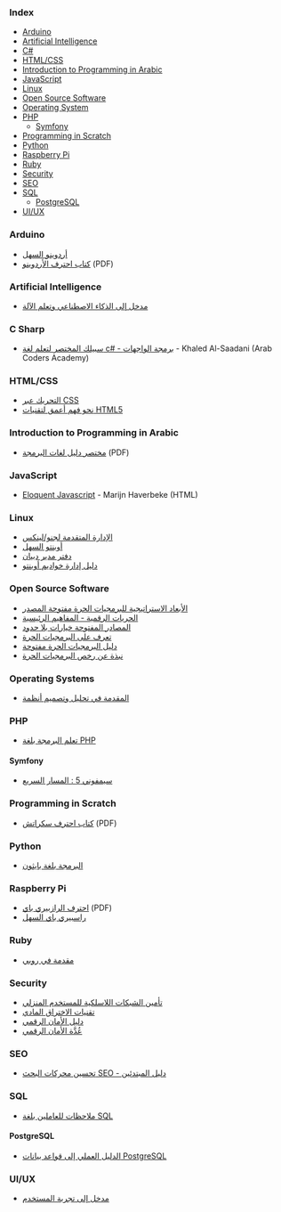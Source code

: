 ### Index

-   [Arduino](#arduino)
-   [Artificial Intelligence](#artificial-intelligence)
-   [C#](#c-sharp)
-   [HTML/CSS](#htmlcss)
-   [Introduction to Programming in Arabic](#introduction-to-programming-in-arabic)
-   [JavaScript](#javascript)
-   [Linux](#linux)
-   [Open Source Software](#open-source-software)
-   [Operating System](#operating-systems)
-   [PHP](#php)
    -   [Symfony](#symfony)
-   [Programming in Scratch](#programming-in-scratch)
-   [Python](#python)
-   [Raspberry Pi](#raspberry-pi)
-   [Ruby](#ruby)
-   [Security](#security)
-   [SEO](#seo)
-   [SQL](#sql)
    -   [PostgreSQL](#postgresql)
-   [UI/UX](#uiux)

### Arduino

-   [أردوينو السهل](http://librebooks.org/simply-arduino/)
-   [كتاب احترف الأردوينو](http://www.ev-center.com/uploads/2/1/2/6/21261678/arduino.pdf) (PDF)

### Artificial Intelligence

-   [مدخل إلى الذكاء الاصطناعي وتعلم الآلة](https://academy.hsoub.com/files/17-%D9%85%D8%AF%D8%AE%D9%84-%D8%A5%D9%84%D9%89-%D8%A7%D9%84%D8%B0%D9%83%D8%A7%D8%A1-%D8%A7%D9%84%D8%A7%D8%B5%D8%B7%D9%86%D8%A7%D8%B9%D9%8A-%D9%88%D8%AA%D8%B9%D9%84%D9%85-%D8%A7%D9%84%D8%A2%D9%84%D8%A9/)

### C Sharp

-   [سبيلك المختصر لتعلم لغة c# - برمجة الواجهات](https://www.mobarmijoun.com/2014/04/c_19.html) - Khaled Al-Saadani (Arab Coders Academy)

### HTML/CSS

-   [التحريك عبر CSS](https://academy.hsoub.com/files/14-التحريك-عبر-css/)
-   [نحو فهم أعمق لتقنيات HTML5](https://academy.hsoub.com/files/13-نحو-فهم-أعمق-لتقنيات-html5/)

### Introduction to Programming in Arabic

-   [مختصر دليل لغات البرمجة](https://alyassen.github.io/Brief-guide-to-programming-languages-v1.2.4.pdf) (PDF)

### JavaScript

-   [Eloquent Javascript](https://rabahboudia.gitbooks.io/arabic-eloquent-js/content/index.html) - Marijn Haverbeke (HTML)

### Linux

-   [الإدارة المتقدمة لجنو/لينكس ](http://librebooks.org/gnu-linux-advanced-administration/)
-   [أوبنتو السهل](http://librebooks.org/simply-ubuntu/)
-   [دفتر مدير دبيان](http://librebooks.org/debian-handbook-arabic/)
-   [دليل إدارة خواديم أوبنتو](https://academy.hsoub.com/files/10-دليل-إدارة-خواديم-أوبنتو/)

### Open Source Software

-   [الأبعاد الاستراتيجية للبرمجيات الحرة مفتوحة المصدر](http://librebooks.org/strategic-dimensions-of-free-and-open-source-software/)
-   [الحريات الرقمية - المفاهيم الرئيسية](http://librebooks.org/digital-freedoms-main-concepts/)
-   [المصادر المفتوحة خيارات بلا حدود](http://librebooks.org/opensource-ultimate-options/)
-   [تعرف على البرمجيات الحرة](http://librebooks.org/know-free-software/)
-   [دليل البرمجيات الحرة مفتوحة](http://librebooks.org/free-opensource-guide/)
-   [نبذة عن رخص البرمجيات الحرة](http://librebooks.org/bref-about-foss-licenses/)

### Operating Systems

-   [المقدمة في تحليل وتصميم أنظمة](http://librebooks.org/intro-to-os-analysis-and-design/)

### PHP

-   [تعلم البرمجة بلغة PHP](http://librebooks.org/learn-programming-with-php/)

#### Symfony

-   [سيمفوني 5 : المسار السريع](https://symfony.com/doc/5.0/the-fast-track/ar/index.html)

### Programming in Scratch

-   [كتاب احترف سكراتش](http://www.ev-center.com/uploads/2/1/2/6/21261678/scratch.pdf) (PDF)

### Python

-   [البرمجة بلغة بايثون](https://academy.hsoub.com/files/15-البرمجة-بلغة-بايثون/)

### Raspberry Pi

-   [احترف الرازبيري باي](https://www.ev-center.com/uploads/2/1/2/6/21261678/كتاب_احترف_الرازبيري_باي.pdf) (PDF)
-   [راسبيري باي السهل](http://librebooks.org/simply-raspberry-pi/)

### Ruby

-   [مقدمة في روبي](http://librebooks.org/intro-to-ruby/)

### Security

-   [تأمين الشبكات اللاسلكية للمستخدم المنزلي](http://librebooks.org/secure-wireless-networks-for-home-users/)
-   [تقنيات الاختراق المادي](http://librebooks.org/physical-hacking-techniques/)
-   [دليل الأمان الرقمي](https://academy.hsoub.com/files/20-%D8%AF%D9%84%D9%8A%D9%84-%D8%A7%D9%84%D8%A3%D9%85%D8%A7%D9%86-%D8%A7%D9%84%D8%B1%D9%82%D9%85%D9%8A/)
-   [عُدَّة الأمان الرقمي](http://librebooks.org/security-in-a-box/)

### SEO

-   [تحسين محركات البحث SEO - دليل المبتدئين](http://librebooks.org/search-engine-optimization-seo-starter-guide-ar/)

### SQL

-   [ملاحظات للعاملين بلغة SQL](https://academy.hsoub.com/files/16-%D9%85%D9%84%D8%A7%D8%AD%D8%B8%D8%A7%D8%AA-%D9%84%D9%84%D8%B9%D8%A7%D9%85%D9%84%D9%8A%D9%86-%D8%A8%D9%84%D8%BA%D8%A9-sql/)

#### PostgreSQL

-   [الدليل العملي إلى قواعد بيانات PostgreSQL](https://academy.hsoub.com/files/18-%D8%A7%D9%84%D8%AF%D9%84%D9%8A%D9%84-%D8%A7%D9%84%D8%B9%D9%85%D9%84%D9%8A-%D8%A5%D9%84%D9%89-%D9%82%D9%88%D8%A7%D8%B9%D8%AF-%D8%A8%D9%8A%D8%A7%D9%86%D8%A7%D8%AA-postgresql/)

### UI/UX

-   [مدخل إلى تجربة المستخدم](https://academy.hsoub.com/files/11-مدخل-إلى-تجربة-المستخدم-user-experience-ux/)
